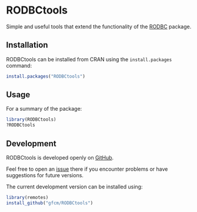 RODBCtools
==========

Simple and useful tools that extend the functionality of the
[RODBC](https://cran.r-project.org/package=RODBC) package.

Installation
------------

RODBCtools can be installed from CRAN using the `install.packages` command:

```R
install.packages("RODBCtools")
```

Usage
-----

For a summary of the package:

```R
library(RODBCtools)
?RODBCtools
```

Development
-----------

RODBCtools is developed openly on
[GitHub](https://github.com/gfcm/RODBCtools).

Feel free to open an [issue](https://github.com/gfcm/RODBCtools/issues) there if
you encounter problems or have suggestions for future versions.

The current development version can be installed using:

```R
library(remotes)
install_github("gfcm/RODBCtools")
```
